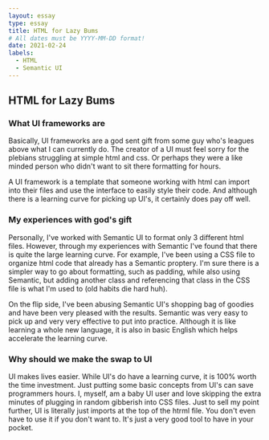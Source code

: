 ```yaml
---
layout: essay
type: essay
title: HTML for Lazy Bums
# All dates must be YYYY-MM-DD format!
date: 2021-02-24
labels:
  - HTML
  - Semantic UI
---
```

## HTML for Lazy Bums

### What UI frameworks are
Basically, UI frameworks are a god sent gift from some guy who's leagues above what I can currently do. The creator of a UI must feel sorry for the plebians struggling at simple html and css. Or perhaps they were a like minded person who didn't want to sit there formatting for hours. 

A UI framework is a template that someone working with html can import into their files and use the interface to easily style their code. And although there is a learning curve for picking up UI's, it certainly does pay off well.


### My experiences with god's gift
Personally, I've worked with Semantic UI to format only 3 different html files. However, through my experiences with Semantic I've found that there is quite the large learning curve. For example, I've been using a CSS file to organize html code that already has a Semantic proptery. I'm sure there is a simpler way to go about formatting, such as padding, while also using Semantic, but adding another class and referencing that class in the CSS file is what I'm used to (old habits die hard huh). 

On the flip side, I've been abusing Semantic UI's shopping bag of goodies and have been very pleased with the results. Semantic was very easy to pick up and very very effective to put into practice. Although it is like learning a whole new language, it is also in basic English which helps accelerate the learning curve. 


### Why should we make the swap to UI
UI makes lives easier. While UI's do have a learning curve, it is 100% worth the time investment. Just putting some basic concepts from UI's can save programmers hours. I, myself, am a baby UI user and love skipping the extra minutes of plugging in random gibberish into CSS files. Just to sell my point further, UI is literally just imports at the top of the htrml file. You don't even have to use it if you don't want to. It's just a very good tool to have in your pocket. 
